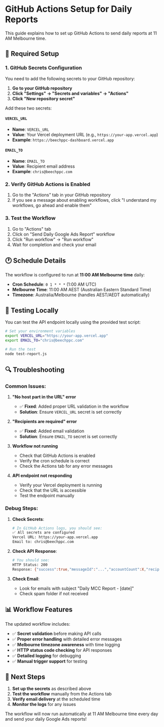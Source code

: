 # GitHub Actions Setup for Daily Reports

This guide explains how to set up GitHub Actions to send daily reports at 11 AM Melbourne time.

## 🔧 Required Setup

### 1. GitHub Secrets Configuration

You need to add the following secrets to your GitHub repository:

1. **Go to your GitHub repository**
2. **Click "Settings" → "Secrets and variables" → "Actions"**
3. **Click "New repository secret"**

Add these two secrets:

#### `VERCEL_URL`
- **Name**: `VERCEL_URL`
- **Value**: Your Vercel deployment URL (e.g., `https://your-app.vercel.app`)
- **Example**: `https://beechppc-dashboard.vercel.app`

#### `EMAIL_TO`
- **Name**: `EMAIL_TO`
- **Value**: Recipient email address
- **Example**: `chris@beechppc.com`

### 2. Verify GitHub Actions is Enabled

1. Go to the "Actions" tab in your GitHub repository
2. If you see a message about enabling workflows, click "I understand my workflows, go ahead and enable them"

### 3. Test the Workflow

1. Go to "Actions" tab
2. Click on "Send Daily Google Ads Report" workflow
3. Click "Run workflow" → "Run workflow"
4. Wait for completion and check your email

## 🕐 Schedule Details

The workflow is configured to run at **11:00 AM Melbourne time** daily:

- **Cron Schedule**: `0 1 * * *` (1:00 AM UTC)
- **Melbourne Time**: 11:00 AM AEST (Australian Eastern Standard Time)
- **Timezone**: Australia/Melbourne (handles AEST/AEDT automatically)

## 🧪 Testing Locally

You can test the API endpoint locally using the provided test script:

```bash
# Set your environment variables
export VERCEL_URL="https://your-app.vercel.app"
export EMAIL_TO="chris@beechppc.com"

# Run the test
node test-report.js
```

## 🔍 Troubleshooting

### Common Issues:

1. **"No host part in the URL" error**
   - ✅ **Fixed**: Added proper URL validation in the workflow
   - **Solution**: Ensure `VERCEL_URL` secret is set correctly

2. **"Recipients are required" error**
   - ✅ **Fixed**: Added email validation
   - **Solution**: Ensure `EMAIL_TO` secret is set correctly

3. **Workflow not running**
   - Check that GitHub Actions is enabled
   - Verify the cron schedule is correct
   - Check the Actions tab for any error messages

4. **API endpoint not responding**
   - Verify your Vercel deployment is running
   - Check that the URL is accessible
   - Test the endpoint manually

### Debug Steps:

1. **Check Secrets**:
   ```bash
   # In GitHub Actions logs, you should see:
   ✅ All secrets are configured
   Vercel URL: https://your-app.vercel.app
   Email to: chris@beechppc.com
   ```

2. **Check API Response**:
   ```bash
   # You should see:
   HTTP Status: 200
   Response: {"success":true,"messageId":"...","accountCount":X,"recipients":["..."]}
   ```

3. **Check Email**:
   - Look for emails with subject "Daily MCC Report - [date]"
   - Check spam folder if not received

## 📊 Workflow Features

The updated workflow includes:

- ✅ **Secret validation** before making API calls
- ✅ **Proper error handling** with detailed error messages
- ✅ **Melbourne timezone awareness** with time logging
- ✅ **HTTP status code checking** for API responses
- ✅ **Detailed logging** for debugging
- ✅ **Manual trigger support** for testing

## 🚀 Next Steps

1. **Set up the secrets** as described above
2. **Test the workflow** manually from the Actions tab
3. **Verify email delivery** at the scheduled time
4. **Monitor the logs** for any issues

The workflow will now run automatically at 11 AM Melbourne time every day and send your daily Google Ads reports!
